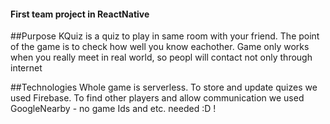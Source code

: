 #### First team project in ReactNative

##Purpose
KQuiz is a quiz to play in same room with your friend.
The point of the game is to check how well you know eachother.
Game only works when you really meet in real world, so peopl will contact not only through internet

##Technologies
Whole game is serverless.
To store and update quizes we used Firebase.
To find other players and allow communication we used GoogleNearby - no game Ids and etc. needed :D !
